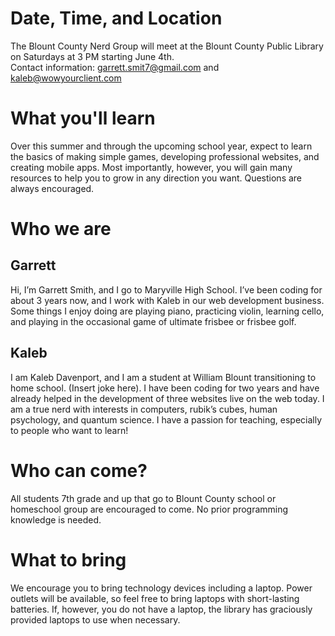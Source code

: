 # Date, Time, and Location
The Blount County Nerd Group will meet at the Blount County Public Library on Saturdays at 3 PM starting June 4th.  
Contact information: garrett.smit7@gmail.com and kaleb@wowyourclient.com


# What you'll learn
Over this summer and through the upcoming school year, expect to learn the basics of making simple games, developing professional websites, and creating mobile apps.  Most importantly, however, you will gain many resources to help you to grow in any direction you want.  Questions are always encouraged.


# Who we are
## Garrett
Hi, I’m Garrett Smith, and I go to Maryville High School.  I’ve been coding for about 3 years now, and I work with Kaleb in our web development business.  Some things I enjoy doing are playing piano, practicing violin, learning cello, and playing in the occasional game of ultimate frisbee or frisbee golf.  

## Kaleb
I am Kaleb Davenport, and I am a student at William Blount transitioning to home school.  (Insert joke here). I have been coding for two years and have already helped in the development of three websites live on the web today.  I am a true nerd with interests in computers, rubik’s cubes, human psychology, and quantum science.  I have a passion for teaching, especially to people who want to learn!


# Who can come?
All students 7th grade and up that go to Blount County school or homeschool group are encouraged to come.  No prior programming knowledge is needed.  


# What to bring
We encourage you to bring technology devices including a laptop.  Power outlets will be available, so feel free to bring laptops with short-lasting batteries.  If, however, you do not have a laptop, the library has graciously provided laptops to use when necessary.
